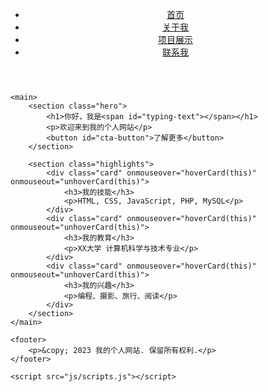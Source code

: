 <!DOCTYPE html>
<html lang="zh-CN">
<head>
    <meta charset="UTF-8">
    <meta name="viewport" content="width=device-width, initial-scale=1.0">
    <title>欢迎来到我的个人网站</title>
    <link rel="stylesheet" href="css/style.css">
</head>
<body>
    <header>
        <nav>
            <ul>
                <li><a href="index.html" class="active">首页</a></li>
                <li><a href="about.html">关于我</a></li>
                <li><a href="projects.html">项目展示</a></li>
                <li><a href="contact.html">联系我</a></li>
            </ul>
        </nav>
    </header>
    
    <main>
        <section class="hero">
            <h1>你好，我是<span id="typing-text"></span></h1>
            <p>欢迎来到我的个人网站</p>
            <button id="cta-button">了解更多</button>
        </section>
        
        <section class="highlights">
            <div class="card" onmouseover="hoverCard(this)" onmouseout="unhoverCard(this)">
                <h3>我的技能</h3>
                <p>HTML, CSS, JavaScript, PHP, MySQL</p>
            </div>
            <div class="card" onmouseover="hoverCard(this)" onmouseout="unhoverCard(this)">
                <h3>我的教育</h3>
                <p>XX大学 计算机科学与技术专业</p>
            </div>
            <div class="card" onmouseover="hoverCard(this)" onmouseout="unhoverCard(this)">
                <h3>我的兴趣</h3>
                <p>编程、摄影、旅行、阅读</p>
            </div>
        </section>
    </main>
    
    <footer>
        <p>&copy; 2023 我的个人网站. 保留所有权利.</p>
    </footer>
    
    <script src="js/scripts.js"></script>
</body>
</html>
